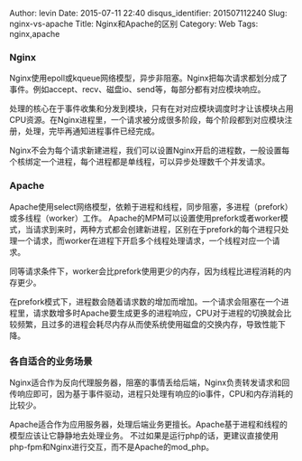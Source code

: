 Author: levin
Date: 2015-07-11 22:40
disqus_identifier: 201507112240
Slug: nginx-vs-apache
Title: Nginx和Apache的区别
Category: Web
Tags: nginx,apache

### Nginx

Nginx使用epoll或kqueue网络模型，异步非阻塞。Nginx把每次请求都划分成了事件。例如accept、recv、磁盘io、send等，每部分都有对应模块响应。<!-- more -->

处理的核心在于事件收集和分发到模块，只有在对对应模块调度时才让该模块占用CPU资源。在Nginx进程里，一个请求被分成很多阶段，每个阶段都到对应模块注册，处理，完毕再通知进程事件已经完成。

Nginx不会为每个请求新建进程，我们可以设置Nginx开启的进程数，一般设置每个核绑定一个进程，每个进程都是单线程，可以异步处理数千个并发请求。

### Apache

Apache使用select网络模型，依赖于进程和线程，同步阻塞，多进程（prefork）或多线程（worker）工作。
Apache的MPM可以设置使用prefork或者worker模式，当请求到来时，两种方式都会创建新进程，区别在于prefork的每个进程只处理一个请求，而worker在进程下开启多个线程处理请求，一个线程对应一个请求。

同等请求条件下，worker会比prefork使用更少的内存，因为线程比进程消耗的内存更少。

在prefork模式下，进程数会随着请求数的增加而增加。一个请求会阻塞在一个进程里，请求数增多时Apache要生成更多的进程响应，CPU对于进程的切换就会比较频繁，且过多的进程会耗尽内存从而使系统使用磁盘的交换内存，导致性能下降。

### 各自适合的业务场景

Nginx适合作为反向代理服务器，阻塞的事情丢给后端，Nginx负责转发请求和回传响应即可，因为基于事件驱动，进程只处理有响应的io事件，CPU和内存消耗的比较少。

Apache适合作为应用服务器，处理后端业务更擅长。Apache基于进程和线程的模型应该让它静静地去处理业务。
不过如果是运行php的话，更建议直接使用php-fpm和Nginx进行交互，而不是Apache的mod_php。


